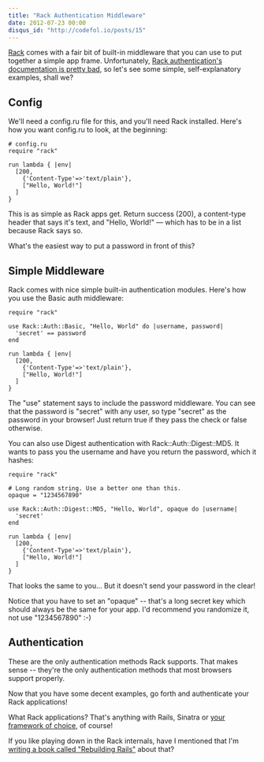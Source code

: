 ```yaml
---
title: "Rack Authentication Middleware"
date: 2012-07-23 00:00
disqus_id: "http://codefol.io/posts/15"
---
```

<a href="http://codefol.io/posts/What-is-Rack-A-Primer">Rack</a> comes with a fair bit of built-in middleware that you can use to put together a simple app frame. Unfortunately, <a href="http://rack.rubyforge.org/doc/Rack/Auth/Digest/MD5.html">Rack authentication's documentation is pretty bad</a>, so let's see some simple, self-explanatory examples, shall we?

## Config

We'll need a config.ru file for this, and you'll need Rack installed. Here's how you want config.ru to look, at the beginning:

```
# config.ru
require "rack"

run lambda { |env|
  [200,
    {'Content-Type'=>'text/plain'},
    ["Hello, World!"]
  ]
}
```

This is as simple as Rack apps get. Return success (200), a content-type header that says it's text, and "Hello, World!" &mdash; which has to be in a list because Rack says so.

What's the easiest way to put a password in front of this?

## Simple Middleware

Rack comes with nice simple built-in authentication modules. Here's how you use the Basic auth middleware:

```
require "rack"

use Rack::Auth::Basic, "Hello, World" do |username, password|
  'secret' == password
end

run lambda { |env|
  [200,
    {'Content-Type'=>'text/plain'},
    ["Hello, World!"]
  ]
}
```

The "use" statement says to include the password middleware. You can see that the password is "secret" with any user, so type "secret" as the password in your browser! Just return true if they pass the check or false otherwise.

You can also use Digest authentication with Rack::Auth::Digest::MD5. It wants to pass you the username and have you return the password, which it hashes:

```
require "rack"

# Long random string. Use a better one than this.
opaque = "1234567890"

use Rack::Auth::Digest::MD5, "Hello, World", opaque do |username|
  'secret'
end

run lambda { |env|
  [200,
    {'Content-Type'=>'text/plain'},
    ["Hello, World!"]
  ]
}
```

That looks the same to you... But it doesn't send your password in the clear!

Notice that you have to set an "opaque" -- that's a long secret key which should always be the same for your app. I'd recommend you randomize it, not use "1234567890" :-)

## Authentication

These are the only authentication methods Rack supports. That makes sense -- they're the only authentication methods that most browsers support properly.

Now that you have some decent examples, go forth and authenticate your Rack applications!

What Rack applications? That's anything with Rails, Sinatra or <a href="http://rebuilding-rails.com">your framework of choice</a>, of course!

If you like playing down in the Rack internals, have I mentioned that I'm <a href="http://rebuilding-rails.com">writing a book called "Rebuilding Rails"</a> about that?

